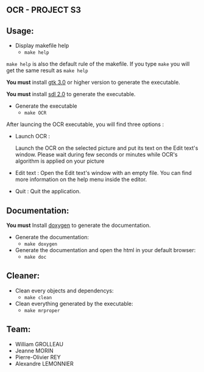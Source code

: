 ## OCR - PROJECT S3

## Usage:

- Display makefile help
    - `make help`

`make help` is also the default rule of the makefile.
If you type `make` you will get the same result as `make help`

**You must** install [gtk 3.0](gtk.org/download/linux.php) or higher version to generate the executable.

**You must** install [sdl 2.0](wiki.libsdl.org/Installation) to generate the executable.

- Generate the executable
    - `make OCR`

After launcing the OCR executable, you will find three options :

- Launch OCR :

    Launch the OCR on the selected picture and put its text on the Edit text's window.
    Please wait during few seconds or minutes while OCR's algorithm is applied on your picture

- Edit text :
    Open the Edit text's window with an empty file. You can find more information on the help menu inside the editor.

- Quit :
    Quit the application.

## Documentation:

**You must** Install [doxygen](http://www.doxygen.nl/manual/install.html) to generate the documentation.

- Generate the documentation:
    - `make doxygen`
- Generate the documentation and open the html in your default browser:
    - `make doc`

## Cleaner:

- Clean every objects and dependencys:
    - `make clean`
- Clean everything generated by the executable:
    - `make mrproper`

## Team:

- William GROLLEAU
- Jeanne MORIN
- Pierre-Olivier REY
- Alexandre LEMONNIER
